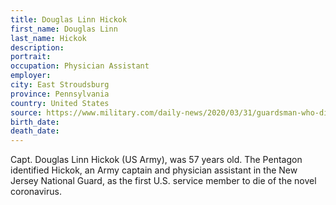 ```yaml
---
title: Douglas Linn Hickok
first_name: Douglas Linn
last_name: Hickok
description: 
portrait: 
occupation: Physician Assistant
employer: 
city: East Stroudsburg
province: Pennsylvania
country: United States
source: https://www.military.com/daily-news/2020/03/31/guardsman-who-died-covid-19-remembered-1st-responder-passion-serve.html
birth_date: 
death_date: 
---
```


Capt. Douglas Linn Hickok (US Army), was 57 years old. The Pentagon identified Hickok, an Army captain and physician assistant in the New Jersey National Guard, as the first U.S. service member to die of the novel coronavirus.